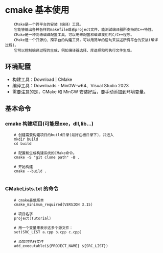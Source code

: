 # cmake 基本使用
```
    CMake是一个跨平台的安装（编译）工具。
    它能够输出各种各样的makefile或者project文件，能测试编译器所支持的C++特性。
    CMake是一种高级编译配置工具，可以用来配置和编译我们的C/C++程序。
    CMake是一个开源的、跨平台的构建工具，可以用简单的语句来描述所有平台的安装(编译过程)。
    它可以控制编译过程的生成，例如编译器选择、库选择和可执行文件生成。

```
## 环境配置

* 构建工具：Download | CMake
* 编译工具：Downloads - MinGW-w64、Visual Studio 2023
* 需要注意的是，CMake 和 MinGW 安装好后，要手动添加到环境变量。

## 基本命令
### cmake 构建项目(可能是exe，dll,lib...)
```
    # 创建需要构建项目的build目录(最好在根目录下)，并进入
    mkdir build
    cd build

    # 配置和生成构建系统的CMake命令。
    cmake -S "git clone path" -B .

    # 开始构建
    cmake --build .
    
```


### CMakeLists.txt 的命令
```
    # cmake最低版本
    cmake_minimum_required(VERSION 3.15)

    # 项目名字
    project(Tutorial)

    # 用一个变量来表示这多个源文件：
    set(SRC_LIST a.cpp b.cpp c.cpp)

    # 添加可执行文件
    add_executable(${PROJECT_NAME} ${SRC_LIST})



```


